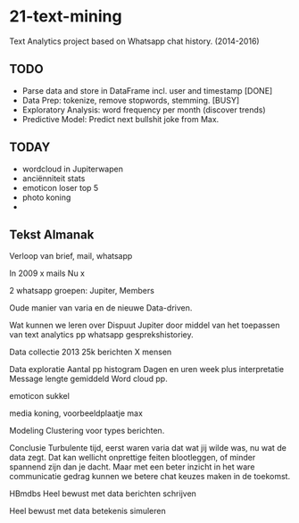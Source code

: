 # 21-text-mining
Text Analytics project based on Whatsapp chat history. (2014-2016)

## TODO
- Parse data and store in DataFrame incl. user and timestamp [DONE]
- Data Prep: tokenize, remove stopwords, stemming. [BUSY]
- Exploratory Analysis: word frequency per month (discover trends)
- Predictive Model: Predict next bullshit joke from Max.

## TODAY
- wordcloud in Jupiterwapen
- anciënniteit stats
- emoticon loser top 5
- photo koning
- 
## Tekst Almanak
Verloop van brief, mail, whatsapp 

In 2009 x mails
Nu x

2 whatsapp groepen: Jupiter, Members 

Oude manier van varia en de nieuwe Data-driven. 

Wat kunnen we leren over Dispuut Jupiter door middel van het toepassen van text analytics pp whatsapp gesprekshistoriey. 

Data collectie 
2013
25k berichten 
X mensen 

Data exploratie 
Aantal pp histogram 
Dagen en uren week plus interpretatie 
Message lengte gemiddeld 
Word cloud pp. 

emoticon sukkel

media koning, voorbeeldplaatje max

Modeling 
Clustering voor types berichten. 

Conclusie 
Turbulente tijd, eerst waren varia dat wat jij wilde was, nu wat de data zegt. Dat kan wellicht onprettige feiten blootleggen, of minder spannend zijn dan je dacht. Maar met een beter inzicht in het ware communicatie gedrag kunnen we betere chat keuzes maken in de toekomst. 

HBmdbs 
Heel bewust met data berichten schrijven 

Heel bewust met data betekenis simuleren 
